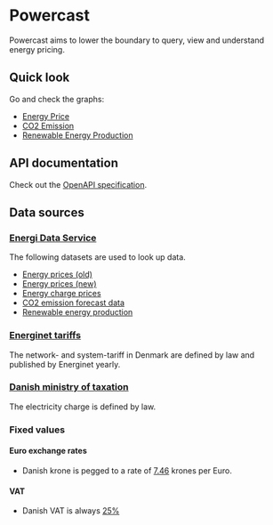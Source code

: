 # Powercast

Powercast aims to lower the boundary to query, view and understand energy pricing.

## Quick look

Go and check the graphs:
- [Energy Price](https://codereaper.com/powercast-data/energy-price/)
- [CO2 Emission](https://codereaper.com/powercast-data/emission-co2/)
- [Renewable Energy Production](https://codereaper.com/powercast-data/renewables/)

## API documentation

Check out the [OpenAPI specification](https://codereaper.com/powercast-data/openapi/).

## Data sources

### [Energi Data Service](https://www.energidataservice.dk/)

The following datasets are used to look up data.

- [Energy prices (old)](https://www.energidataservice.dk/tso-electricity/Elspotprices)
- [Energy prices (new)](https://energidataservice.dk/tso-electricity/DayAheadPrices)
- [Energy charge prices](https://www.energidataservice.dk/tso-electricity/DatahubPricelist)
- [CO2 emission forecast data](https://www.energidataservice.dk/tso-electricity/CO2EmisProg)
- [Renewable energy production](https://www.energidataservice.dk/tso-electricity/forecasts_hour)

### [Energinet tariffs](https://energinet.dk/el/elmarkedet/tariffer/aktuelle-tariffer/)

The network- and system-tariff in Denmark are defined by law and published by Energinet yearly.

### [Danish ministry of taxation](https://skm.dk/tal-og-metode/satser/satser-og-beloebsgraenser-i-lovgivningen/elafgiftsloven)

The electricity charge is defined by law.

### Fixed values

#### Euro exchange rates

- Danish krone is pegged to a rate of [7.46](https://www.investopedia.com/terms/d/dkk.asp) krones per Euro.

#### VAT

- Danish VAT is always [25%](https://www.retsinformation.dk/eli/lta/2019/1021#P33)
